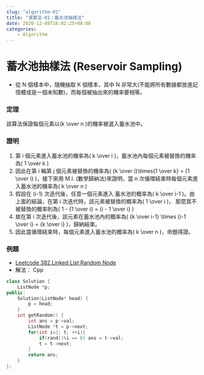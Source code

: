 ```yaml
---
slug: "algorithm-01"
title: "演算法-01：蓄水池抽樣法"
date: 2020-12-08T16:02:25+08:00
categories:
    - Algorithm
---
```

# 蓄水池抽樣法 (Reservoir Sampling)
- 從 N 個樣本中，隨機抽取 K 個樣本，其中 N 非常大(不能將所有數據都放進記憶體或是一個未知數)，而每個被抽出來的機率要相等。

### 定理
該算法保證每個元素以\(k \over n \)的機率被選入蓄水池中。

### 證明
1. 第 i 個元素進入蓄水池的機率為\( k \over i \)，蓄水池內每個元素被替換的機率為\( 1 \over k \)
2. 因此在第 i 輪第 j 個元素被替換的機率為\( {k \over i}\times{1 \over k} = {1 \over i} \)，接下來用 M.I. (數學歸納法)來證明，當 n 次循環結束時每個元素進入蓄水池的機率為\( k \over n \)
3. 假設在 (i-1) 次迭代後，任意一個元素進入 蓄水池的概率為\( k \over i-1 \)。由上面的結論，在第 i 次迭代時，該元素被替換的概率為\( 1 \over i \)， 那麼其不被替換的概率則為\( 1 - {1 \over i} = {i - 1 \over i} \)
4. 故在第 i 次迭代後，該元素在蓄水池內的概率為\( {k \over i-1} \times {i-1 \over i} = {k \over i} \)，歸納結束。
5. 因此當循環結束時，每個元素進入蓄水池的概率為\( k \over n \)，命題得證。

### 例題
- [Leetcode 382.Linked List Random Node](https://leetcode.com/problems/linked-list-random-node/)
- 解法： Cpp
```cpp
class Solution {
    ListNode *p;
public:
    Solution(ListNode* head) {
        p = head;
    }
    int getRandom() {
        int ans = p->val;
        ListNode *t = p->next;
        for(int i=2; t; ++i){
            if(rand()%i == 0) ans = t->val;
            t = t->next;
        }
        return ans;
    }
};
```